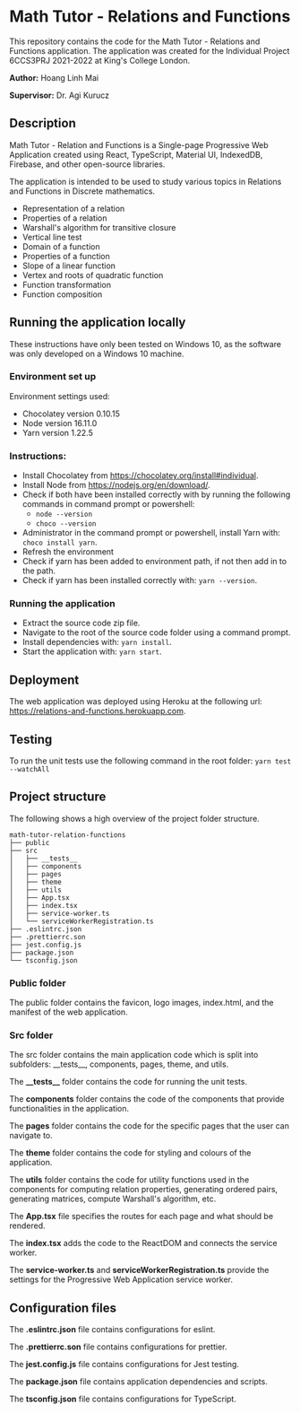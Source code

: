 # Math Tutor - Relations and Functions
This repository contains the code for the Math Tutor - Relations and Functions application. The application was created for the Individual Project 6CCS3PRJ 2021-2022 at King's College London.

**Author:** Hoang Linh Mai

**Supervisor:**  Dr. Agi Kurucz

## Description
Math Tutor - Relation and Functions is a Single-page Progressive Web Application created using React, TypeScript, Material UI, IndexedDB, Firebase, and other open-source libraries.

The application is intended to be used to study various topics in Relations and Functions in Discrete mathematics.
* Representation of a relation
* Properties of a relation
* Warshall's algorithm for transitive closure
* Vertical line test
* Domain of a function
* Properties of a function
* Slope of a linear function
* Vertex and roots of quadratic function
* Function transformation
* Function composition

## Running the application locally
These instructions have only been tested on Windows 10, as the software was only developed on a Windows 10 machine.

### Environment set up
Environment settings used:
- Chocolatey version 0.10.15
- Node version 16.11.0
- Yarn version 1.22.5

### Instructions:
- Install Chocolatey from https://chocolatey.org/install#individual.
- Install Node from https://nodejs.org/en/download/.
- Check if both have been installed correctly with by running the following commands in command prompt or powershell:
  - `node --version`
  - `choco --version`
- Administrator in the command prompt or powershell, install Yarn with: `choco install yarn`.
- Refresh the environment
- Check if yarn has been added to environment path, if not then add in to the path.
- Check if yarn has been installed correctly with: `yarn --version`.

### Running the application
- Extract the source code zip file.
- Navigate to the root of the source code folder using a command prompt.
- Install dependencies with: `yarn install`.
- Start the application with: `yarn start`.

## Deployment
The web application was deployed using Heroku at the following url: https://relations-and-functions.herokuapp.com.

## Testing
To run the unit tests use the following command in the root folder: `yarn test --watchAll`

## Project structure
The following shows a high overview of the project folder structure.
```
math-tutor-relation-functions
├── public
├── src
│   ├── __tests__
│   ├── components
│   ├── pages
│   ├── theme
│   ├── utils
│   ├── App.tsx
│   ├── index.tsx
│   ├── service-worker.ts
│   └── serviceWorkerRegistration.ts
├── .eslintrc.json
├── .prettierrc.son
├── jest.config.js
├── package.json
└── tsconfig.json
```

### Public folder
The public folder contains the favicon, logo images, index.html, and the manifest of the web application.

### Src folder
The src folder contains the main application code which is split into subfolders: \_\_tests\_\_, components, pages, theme, and utils.

The **\_\_tests\_\_** folder contains the code for running the unit tests.

The **components** folder contains the code of the components that provide functionalities in the application.

The **pages** folder contains the code for the specific pages that the user can navigate to.

The **theme** folder contains the code for styling and colours of the application.

The **utils** folder contains the code for utility functions used in the components for computing relation properties, generating ordered pairs, generating matrices, compute Warshall's algorithm, etc.

The **App.tsx** file specifies the routes for each page and what should be rendered.

The **index.tsx** adds the code to the ReactDOM and connects the service worker.

The **service-worker.ts** and **serviceWorkerRegistration.ts** provide the settings for the Progressive Web Application service worker.

## Configuration files
The **.eslintrc.json** file contains configurations for eslint.

The **.prettierrc.son** file contains configurations for prettier.

The **jest.config.js** file contains configurations for Jest testing.

The **package.json** file contains application dependencies and scripts.

The **tsconfig.json** file contains configurations for TypeScript.
